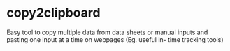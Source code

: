# copy2clipboard
Easy tool to copy multiple data from data sheets or manual inputs and pasting one input at a time on webpages (Eg. useful in- time tracking tools)
